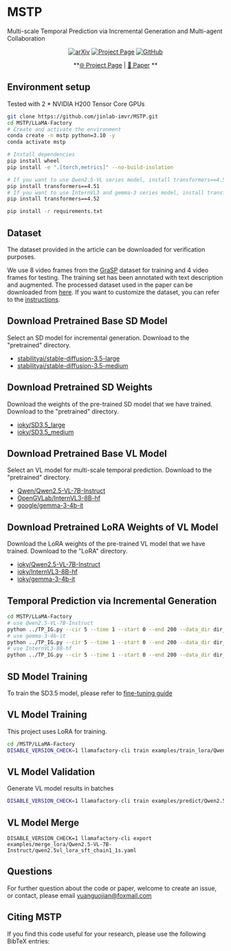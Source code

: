 # MSTP
Multi-scale Temporal Prediction via Incremental Generation and Multi-agent Collaboration
<div align="center">

[![arXiv](https://img.shields.io/badge/arXiv-2506.02555-b31b1b.svg)](https://github.com/jinlab-imvr/MSTP)
[![Project Page](https://img.shields.io/badge/Project-Page-green.svg)](https://github.com/jinlab-imvr/MSTP)
[![GitHub](https://img.shields.io/github/stars/jinlab-imvr/MSTP?style=social)](https://github.com/jinlab-imvr/MSTP)

**[🌐 Project Page]((https://github.com/jinlab-imvr/MSTP)) | [📄 Paper]((https://github.com/jinlab-imvr/MSTP)) **

</div>

## Environment setup
Tested with 2 * NVIDIA H200 Tensor Core GPUs

```bash
git clone https://github.com/jinlab-imvr/MSTP.git
cd MSTP/LLaMA-Factory
# Create and activate the environment
conda create -n mstp python=3.10 -y
conda activate mstp

# Install dependencies
pip install wheel
pip install -e ".[torch,metrics]" --no-build-isolation

# If you want to use Qwen2.5-VL series model, install transformers==4.51
pip install transformers==4.51
# If you want to use InternVL3 and gemma-3 series model, install transformers==4.52
pip install transformers==4.52

pip install -r requirements.txt
```
## Dataset
The dataset provided in the article can be downloaded for verification purposes.

We use 8 video frames from the [GraSP](https://drive.google.com/drive/folders/1Pnpj-0c7OpShTMqnpuFp66FThhUs90y3) dataset for training and 4 video frames for testing.
The training set has been annotated with text description and augmented. The processed dataset used in the paper can be downloaded from [here](https://huggingface.co/datasets/ioky/GraSP).
If you want to customize the dataset, you can refer to the [instructions](LLaMA-Factory/data/README.md).


## Download Pretrained Base SD Model
Select an SD model for incremental generation. Download to the "pretrained" directory.
- [stabilityai/stable-diffusion-3.5-large](https://huggingface.co/stabilityai/stable-diffusion-3.5-large)
- [stabilityai/stable-diffusion-3.5-medium](https://huggingface.co/stabilityai/stable-diffusion-3.5-medium)

## Download Pretrained SD Weights
Download the weights of the pre-trained SD model that we have trained. Download to the "pretrained" directory.
- [ioky/SD3.5_large](https://huggingface.co/ioky/SD3.5_large)
- [ioky/SD3.5_medium](https://huggingface.co/ioky/SD3.5_medium)



## Download Pretrained Base VL Model
Select an VL model for multi-scale temporal prediction. Download to the "pretrained" directory.

- [Qwen/Qwen2.5-VL-7B-Instruct](https://huggingface.co/Qwen/Qwen2.5-VL-7B-Instruct)
- [OpenGVLab/InternVL3-8B-hf](https://huggingface.co/OpenGVLab/InternVL3-8B-hf)
- [google/gemma-3-4b-it](https://huggingface.co/google/gemma-3-4b-it)

## Download Pretrained LoRA Weights of VL Model
Download the LoRA weights of the pre-trained VL model that we have trained. Download to the "LoRA" directory.

- [ioky/Qwen2.5-VL-7B-Instruct](https://huggingface.co/ioky/Qwen2.5-VL-7B-Instruct)
- [ioky/InternVL3-8B-hf](https://huggingface.co/ioky/InternVL3-8B-hf)
- [ioky/gemma-3-4b-it](https://huggingface.co/ioky/gemma-3-4b-it)

## Temporal Prediction via Incremental Generation
```bash
cd MSTP/LLaMA-Factory
# use Qwen2.5-VL-7B-Instruct
python ../TP_IG.py --cir 5 --time 1 --start 0 --end 200 --data_dir dir_to_dataset --sd_model large --mode test --model_name Qwen2.5-VL-7B-Instruct
# use gemma-3-4b-it
python ../TP_IG.py --cir 5 --time 1 --start 0 --end 200 --data_dir dir_to_dataset --sd_model large --mode test --model_name gemma-3-4b-it
# use InternVL3-8B-hf
python ../TP_IG.py --cir 5 --time 1 --start 0 --end 200 --data_dir dir_to_dataset --sd_model large --mode test --model_name InternVL3-8B-hf

```
## SD Model Training
To train the SD3.5 model, please refer to [fine-tuning guide](https://stabilityai.notion.site/Stable-Diffusion-3-5-fine-tuning-guide-11a61cdcd1968027a15bdbd7c40be8c6)

## VL Model Training
This project uses LoRA for training.
```bash
cd /MSTP/LLaMA-Factory
DISABLE_VERSION_CHECK=1 llamafactory-cli train examples/train_lora/Qwen2.5-VL-7B-Instruct/qwen2.5vl_lora_sft_chain1_1s.yaml
```
## VL Model Validation
Generate VL model results in batches
```bash
DISABLE_VERSION_CHECK=1 llamafactory-cli train examples/predict/Qwen2.5-VL-7B-Instruct/qwen2.5vl_lora_sft_chain1_1s.yaml
```
## VL Model Merge
```text
DISABLE_VERSION_CHECK=1 llamafactory-cli export examples/merge_lora/Qwen2.5-VL-7B-Instruct/qwen2.5vl_lora_sft_chain1_1s.yaml
```

## Questions
For further question about the code or paper, welcome to create an issue, or contact, please email yuanguojian@foxmail.com

## Citing MSTP
If you find this code useful for your research, please use the following BibTeX entries:
